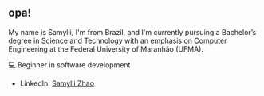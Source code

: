 ## opa! 

My name is Samylli, I'm from Brazil, and I'm currently pursuing a Bachelor’s degree in Science and Technology with an emphasis on Computer Engineering at the Federal University of Maranhão (UFMA).

💻 Beginner in software development

* LinkedIn: [Samylli Zhao](https://www.linkedin.com/in/samylli-zhao/)
